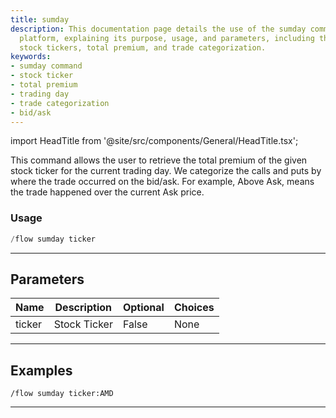 ```yaml
---
title: sumday
description: This documentation page details the use of the sumday command in a trading
  platform, explaining its purpose, usage, and parameters, including the concept of
  stock tickers, total premium, and trade categorization.
keywords:
- sumday command
- stock ticker
- total premium
- trading day
- trade categorization
- bid/ask
---
```


import HeadTitle from '@site/src/components/General/HeadTitle.tsx';

<HeadTitle title="sumday - Flow - Discord - Reference | OpenBB Bot Docs" />

This command allows the user to retrieve the total premium of the given stock ticker for the current trading day. We categorize the calls and puts by where the trade occurred on the bid/ask. For example, Above Ask, means the trade happened over the current Ask price.

### Usage

```python wordwrap
/flow sumday ticker
```

---

## Parameters

| Name | Description | Optional | Choices |
| ---- | ----------- | -------- | ------- |
| ticker | Stock Ticker | False | None |


---

## Examples

```
/flow sumday ticker:AMD
```

---
